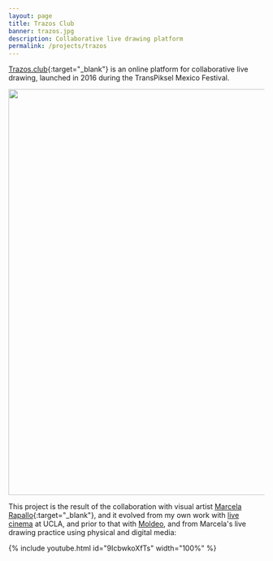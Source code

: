 ```yaml
---
layout: page
title: Trazos Club
banner: trazos.jpg
description: Collaborative live drawing platform
permalink: /projects/trazos
---
```


[Trazos.club](http://trazos.club/){:target="_blank"} is an online platform for collaborative live drawing, launched in 2016 during the TransPiksel Mexico Festival.

<img width="800" src="https://portfolio.andrescolubri.net/images/intro-trazos.gif" style="background:none; border:none; box-shadow:none"/>

This project is the result of the collaboration with visual artist [Marcela Rapallo](http://marcelarapallo.com.ar/){:target="_blank"}, and it evolved from my own work with
[live cinema](/artprojects/latent) at UCLA, and prior to that with [Moldeo](/artprojects/crave), and from Marcela's live drawing practice using physical and digital media:

{% include youtube.html id="9IcbwkoXfTs"  width="100%" %}
